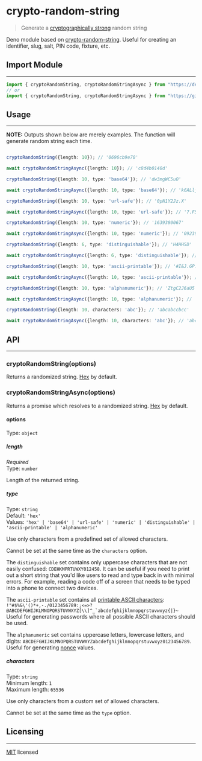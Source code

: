 # crypto-random-string

> Generate a [cryptographically strong](https://en.wikipedia.org/wiki/Strong_cryptography) random string

Deno module based on [crypto-random-string](https://github.com/sindresorhus/crypto-random-string). Useful for creating an identifier, slug, salt, PIN code, fixture, etc.

## Import Module
---

```typescript
import { cryptoRandomString, cryptoRandomStringAsync } from "https://deno.land/x/crypto_random_string@1.0.0/mod.ts"
// or
import { cryptoRandomString, cryptoRandomStringAsync } from "https://github.com/piyush-bhatt/crypto-random-string/raw/main/mod.ts"
```

## Usage
---

**NOTE:** Outputs shown below are merely examples. The function will generate random string each time.


```typescript

cryptoRandomString({length: 10}); // '0696cb9e70'

await cryptoRandomStringAsync({length: 10}); // 'c8d4b0140d'

cryptoRandomString({length: 10, type: 'base64'}); // 'dw3mgWC5uO'

await cryptoRandomStringAsync({length: 10, type: 'base64'}); // 'k6ALljZx+E'

cryptoRandomString({length: 10, type: 'url-safe'}); // '0pN1Y2Jz.X'

await cryptoRandomStringAsync({length: 10, type: 'url-safe'}); // '7.F5oBY9Qy'

cryptoRandomString({length: 10, type: 'numeric'}); // '1639380067'

await cryptoRandomStringAsync({length: 10, type: 'numeric'}); // '0923903115'

cryptoRandomString({length: 6, type: 'distinguishable'}); // 'H4HH5D'

await cryptoRandomStringAsync({length: 6, type: 'distinguishable'}); // 'D2Y254'

cryptoRandomString({length: 10, type: 'ascii-printable'}); // '#I&J.GP./9'

await cryptoRandomStringAsync({length: 10, type: 'ascii-printable'}); // '7t%FxZkyL('

cryptoRandomString({length: 10, type: 'alphanumeric'}); // 'ZtgC2J6aU5'

await cryptoRandomStringAsync({length: 10, type: 'alphanumeric'}); // 'FELQVN9S8H'

cryptoRandomString({length: 10, characters: 'abc'}); // 'abcabccbcc'

await cryptoRandomStringAsync({length: 10, characters: 'abc'}); // 'abcbbbacbb'

```

## API
---

### cryptoRandomString(options)

Returns a randomized string. [Hex](https://en.wikipedia.org/wiki/Hexadecimal) by default.

### cryptoRandomStringAsync(options)

Returns a promise which resolves to a randomized string. [Hex](https://en.wikipedia.org/wiki/Hexadecimal) by default.

#### options

Type: `object`

##### length

*Required*\
Type: `number`

Length of the returned string.

##### type

Type: `string`\
Default: `'hex'`\
Values: `'hex' | 'base64' | 'url-safe' | 'numeric' | 'distinguishable' | 'ascii-printable' | 'alphanumeric'`

Use only characters from a predefined set of allowed characters.

Cannot be set at the same time as the `characters` option.

The `distinguishable` set contains only uppercase characters that are not easily confused: `CDEHKMPRTUWXY012458`. It can be useful if you need to print out a short string that you'd like users to read and type back in with minimal errors. For example, reading a code off of a screen that needs to be typed into a phone to connect two devices.

The `ascii-printable` set contains all [printable ASCII characters](https://en.wikipedia.org/wiki/ASCII#ASCII_printable_characters): ``!"#$%&\'()*+,-./0123456789:;<=>?@ABCDEFGHIJKLMNOPQRSTUVWXYZ[\\]^_`abcdefghijklmnopqrstuvwxyz{|}~`` Useful for generating passwords where all possible ASCII characters should be used.

The `alphanumeric` set contains uppercase letters, lowercase letters, and digits: `ABCDEFGHIJKLMNOPQRSTUVWXYZabcdefghijklmnopqrstuvwxyz0123456789`. Useful for generating [nonce](https://developer.mozilla.org/en-US/docs/Web/API/HTMLOrForeignElement/nonce) values.

##### characters

Type: `string`\
Minimum length: `1`\
Maximum length: `65536`

Use only characters from a custom set of allowed characters.

Cannot be set at the same time as the `type` option.

## Licensing
---

[MIT](https://github.com/piyush-bhatt/crypto-random-string/blob/main/LICENSE) licensed 
